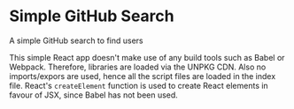 # Simple GitHub Search
A simple GitHub search to find users

This simple React app doesn't make use of any build tools such as Babel or Webpack. Therefore, libraries are loaded via the UNPKG CDN. Also no imports/expors are used, hence all the script files are loaded in the index file. React's `createElement` function is used to create React elements in favour of JSX, since Babel has not been used.
